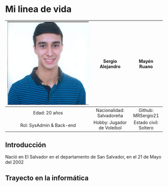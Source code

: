 # Mi linea de vida

| ![image](IMG-20220128-WA0019.jpg) | **Sergio Alejandro** | **Mayén Ruano**
| :---: | :---:  | :---: | 
| Edad: 20 años | Nacionalidad: Salvadoreña | Github: MRSergio21 | 
| Rol: SysAdmin & Back-end | Hobby: Jugador de Voleibol | Estado civil: Soltero | 

## Introducción

Nació en El Salvador en el departamento de San Salvador, en el 21 de Mayo del 2002

## Trayecto en la informática



